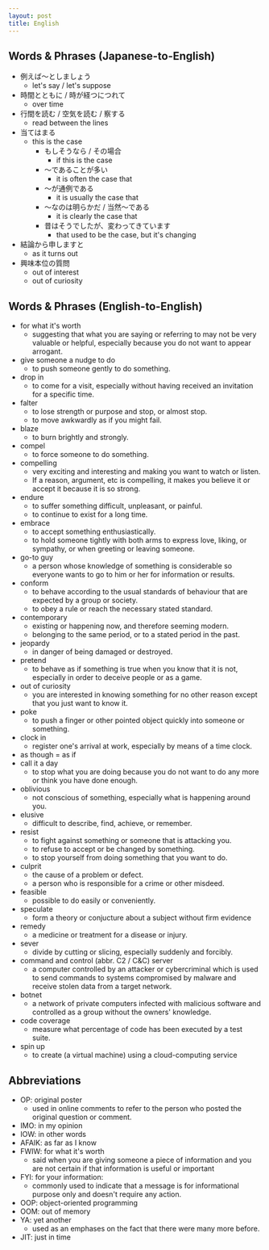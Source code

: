 ```yaml
---
layout: post
title: English
---
```



## Words & Phrases (Japanese-to-English)
- 例えば〜としましょう
	- let's say / let's suppose
- 時間とともに / 時が経つにつれて
	- over time
- 行間を読む / 空気を読む / 察する
	- read between the lines
- 当てはまる
	- this is the case
		- もしそうなら / その場合
			- if this is the case
		- 〜であることが多い
			- it is often the case that
		- 〜が通例である
			- it is usually the case that
		- 〜なのは明らかだ / 当然〜である
			- it is clearly the case that
		- 昔はそうでしたが、変わってきています
			- that used to be the case, but it's changing
- 結論から申しますと
	- as it turns out
- 興味本位の質問
	- out of interest
	- out of curiosity


## Words & Phrases (English-to-English)
- for what it's worth
	- suggesting that what you are saying or referring to may not be very valuable or helpful, especially because you do not want to appear arrogant.
- give someone a nudge to do
	- to push someone gently to do something.
- drop in
	- to come for a visit, especially without having received an invitation for a specific time.
- falter
	- to lose strength or purpose and stop, or almost stop.
	- to move awkwardly as if you might fail.
- blaze
	- to burn brightly and strongly.
- compel
	- to force someone to do something.
- compelling
	- very exciting and interesting and making you want to watch or listen.
	- If a reason, argument, etc is compelling, it makes you believe it or accept it because it is so strong.
- endure
	- to suffer something difficult, unpleasant, or painful.
	- to continue to exist for a long time.
- embrace
	- to accept something enthusiastically.
	- to hold someone tightly with both arms to express love, liking, or sympathy, or when greeting or leaving someone.
- go-to guy
	- a person whose knowledge of something is considerable so everyone wants to go to him or her for information or results.
- conform
	- to behave according to the usual standards of behaviour that are expected by a group or society.
	- to obey a rule or reach the necessary stated standard.
- contemporary
	- existing or happening now, and therefore seeming modern.
	- belonging to the same period, or to a stated period in the past.
- jeopardy
	- in danger of being damaged or destroyed.
- pretend
	- to behave as if something is true when you know that it is not, especially in order to deceive people or as a game.
- out of curiosity
	- you are interested in knowing something for no other reason except that you just want to know it.
- poke
	- to push a finger or other pointed object quickly into someone or something.
- clock in
	- register one's arrival at work, especially by means of a time clock.
- as though = as if
- call it a day
	- to stop what you are doing because you do not want to do any more or think you have done enough.
- oblivious
	- not conscious of something, especially what is happening around you.
- elusive
	- difficult to describe, find, achieve, or remember.
- resist
	- to fight against something or someone that is attacking you.
	- to refuse to accept or be changed by something.
	- to stop yourself from doing something that you want to do.
- culprit
	- the cause of a problem or defect.
	- a person who is responsible for a crime or other misdeed.
- feasible
	- possible to do easily or conveniently.
- speculate
	- form a theory or conjucture about a subject without firm evidence
- remedy
	- a medicine or treatment for a disease or injury.
- sever
	- divide by cutting or slicing, especially suddenly and forcibly.
- command and control (abbr. C2 / C&C) server
	- a computer controlled by an attacker or cybercriminal which is used to send commands to systems compromised by malware and receive stolen data from a target network.
- botnet
	- a network of private computers infected with malicious software and controlled as a group without the owners' knowledge.
- code coverage
	- measure what percentage of code has been executed by a test suite.
- spin up
	- to create (a virtual machine) using a cloud-computing service



## Abbreviations
- OP: original poster
	- used in online comments to refer to the person who posted the original question or comment.
- IMO: in my opinion
- IOW: in other words
- AFAIK: as far as I know
- FWIW: for what it's worth
	- said when you are giving someone a piece of information and you are not certain if that information is useful or important
- FYI: for your information:
	- commonly used to indicate that a message is for informational purpose only and doesn't require any action.
- OOP: object-oriented programming
- OOM: out of memory
- YA: yet another
	- used as an emphases on the fact that there were many more before.
- JIT: just in time